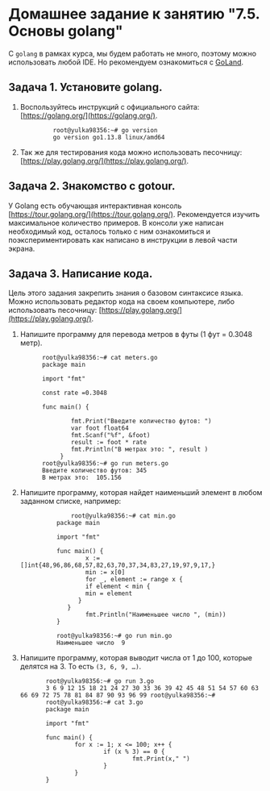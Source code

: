 # Домашнее задание к занятию "7.5. Основы golang"

С `golang` в рамках курса, мы будем работать не много, поэтому можно использовать любой IDE. 
Но рекомендуем ознакомиться с [GoLand](https://www.jetbrains.com/ru-ru/go/).  

## Задача 1. Установите golang.
1. Воспользуйтесь инструкций с официального сайта: [https://golang.org/](https://golang.org/).

                root@yulka98356:~# go version
                go version go1.13.8 linux/amd64

2. Так же для тестирования кода можно использовать песочницу: [https://play.golang.org/](https://play.golang.org/).

## Задача 2. Знакомство с gotour.
У Golang есть обучающая интерактивная консоль [https://tour.golang.org/](https://tour.golang.org/). 
Рекомендуется изучить максимальное количество примеров. В консоли уже написан необходимый код, 
осталось только с ним ознакомиться и поэкспериментировать как написано в инструкции в левой части экрана.  

## Задача 3. Написание кода. 
Цель этого задания закрепить знания о базовом синтаксисе языка. Можно использовать редактор кода 
на своем компьютере, либо использовать песочницу: [https://play.golang.org/](https://play.golang.org/).

1. Напишите программу для перевода метров в футы (1 фут = 0.3048 метр).
    ```
          root@yulka98356:~# cat meters.go
          package main

          import "fmt"

          const rate =0.3048

          func main() {

                  fmt.Print("Введите количество футов: ")
                  var foot float64
                  fmt.Scanf("%f", &foot)
                  result := foot * rate
                  fmt.Println("В метрах это: ", result )
               }
          root@yulka98356:~# go run meters.go
          Введите количество футов: 345
          В метрах это:  105.156
    ```
 
1. Напишите программу, которая найдет наименьший элемент в любом заданном списке, например:
    ```
                  root@yulka98356:~# cat min.go
              package main

              import "fmt"

              func main() {
                      x := []int{48,96,86,68,57,82,63,70,37,34,83,27,19,97,9,17,}
                      min := x[0]
                      for _, element := range x {
                      if element < min {
                      min = element
                    }
                 }
                      fmt.Println("Наименьшее число ", (min))
              }

              root@yulka98356:~# go run min.go
              Наименьшее число  9
    ```
1. Напишите программу, которая выводит числа от 1 до 100, которые делятся на 3. То есть `(3, 6, 9, …)`.

              root@yulka98356:~# go run 3.go
              3 6 9 12 15 18 21 24 27 30 33 36 39 42 45 48 51 54 57 60 63 66 69 72 75 78 81 84 87 90 93 96 99 root@yulka98356:~#
              root@yulka98356:~# cat 3.go
              package main

              import "fmt"

              func main() {
                      for x := 1; x <= 100; x++ {
                              if (x % 3) == 0 {
                                      fmt.Print(x," ")
                              }
                      }
              }

